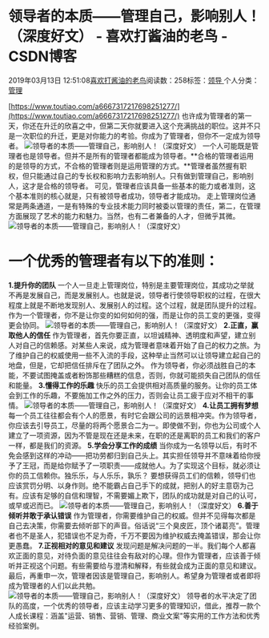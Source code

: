 
# 领导者的本质——管理自己，影响别人！（深度好文） - 喜欢打酱油的老鸟 - CSDN博客


2019年03月13日 12:51:08[喜欢打酱油的老鸟](https://me.csdn.net/weixin_42137700)阅读数：258标签：[领导																](https://so.csdn.net/so/search/s.do?q=领导&t=blog)个人分类：[管理																](https://blog.csdn.net/weixin_42137700/article/category/8322955)


[https://www.toutiao.com/a6667317217698251277/](https://www.toutiao.com/a6667317217698251277/)
也许成为管理者的第一天，你还在升迁的欣喜之中，但第二天你就要进入这个充满挑战的职位。这并不只是一次职位的升迁，更是对你能力的考验。你成为了管理者，但你不一定成为领导者。
![领导者的本质——管理自己，影响别人！（深度好文）](http://p3.pstatp.com/large/pgc-image/6073cb2217694e7b916b58c5dc700ab4)
一个人可能既是管理者也是领导者。但并不是所有的管理者都能成为领导者。**合格的管理者运用的是领导的方式，不合格的管理者则是运用管理的方式。**管理者虽然握有职权，但只能通过自己的专长权和影响力去影响别人。只有做到管理自己，影响别人，这才是合格的领导者。
可见，管理者应该具备一些基本的能力或者准则，这个基本准则的核心就是，只有被领导者成功，领导者才能成功。
走上管理岗位通常是两条通道，一是有特殊的专业技术能力同时被委以管理的责任，第二，在管理方面展现了艺术的能力和魅力。当然，也有二者兼备的人才，但微乎其微。
![领导者的本质——管理自己，影响别人！（深度好文）](http://p1.pstatp.com/large/dfic-imagehandler/f213fce4-0f78-4d6a-bb18-befd3d3f45b9)

# 一个优秀的管理者有以下的准则：
**1.提升你的团队**
一个人一旦走上管理岗位，特别是主要管理岗位，其成功之举就不再是发展自己，而是发展别人。也就是说，领导者行使领导职权的过程，在很大程度上就是不断地发现别人、发展别人的过程。这个过程，就是团队提升的过程。
作为一个管理者，你不是让你变的如何如何的强，而是让你的员工变的更强，变得更会协同。
![领导者的本质——管理自己，影响别人！（深度好文）](http://p3.pstatp.com/large/pgc-image/2e88e62af047418e8f893411643bce88)
**2.正直，赢取他人的信任**
作为管理者，首先你要正直，以坦诚精神、透明度和声望，建立别人对自己的信赖感。对某些人来说，成为管理者意味着开始了自己的权力之旅。为了维护自己的权威使用一些不入流的手段，这种举止当然可以让领导建立起自己的地盘，但是，它却把信任排斥在了团队之外。
作为领导者，你必须战胜自己的本能，不要试图掩盖或者粉饰那些糟糕的信息，否则，你就可能损失自己团队的信任和能量。
**3.懂得工作的乐趣**
快乐的员工会提供相对高质量的服务。让你的员工体会到工作的乐趣，不要施加工作之外的压力，否则会让员工疲于应对不相干的事情。
![领导者的本质——管理自己，影响别人！（深度好文）](http://p3.pstatp.com/large/dfic-imagehandler/23b004b3-0022-484a-9a06-51d462814dcb)
**4.让员工拥有梦想**
每一个员工往往都会有个人的愿景，有时它会跟公司的远景相冲突。作为领导者，你应该去引导员工，尽量的将两个愿景合二为一。即使做不到，你也为公司或个人建立了一项资源，因为不管是现在还是未来，在职的还是离职的员工和我们的客户一样，都是我们的资源。
**5.学会分享工作的成绩**
当你成为一名领导以后，有时不免会感到这样的冲动——把功劳都归到自己头上。其实担任领导并不意味着给你授予了王冠，而是给你赋予了一项职责——成就他人。为了实现这个目标，就必须让你的员工信赖你。独乐乐，与人乐乐，孰乐？
要想获得员工们的信赖，领导们也应该赏罚分明、以身作则。绝不能霸占自己手下的成就，把别人的好主意窃为己有。应该有足够的自信和理智，不需要媚上欺下，团队的成功就是对自己的认可，或早或迟而已。
![领导者的本质——管理自己，影响别人！（深度好文）](http://p1.pstatp.com/large/dfic-imagehandler/64e9d99a-d097-40c3-aee5-3cb499705df2)
**6.善于倾听并敢于承认错误**
作为管理者，你需要维护自己的权威。但并不见得每次都是自己去决策，你需要去倾听部下的声音。俗话说“三个臭皮匠，顶个诸葛亮”。管理者也不是圣人，犯错误也不足为奇，千万不要因为维护权威去掩盖错误，那会让你更愚蠢。
**7.正视相对的意见和建议**
发现问题是解决问题的一半。我们每个人都喜欢正面的意见，对待负面的意见往往会有敌对的心理。但作为管理者，应该善于倾听并正视这个问题。有些需要给与澄清和解释，有些就会成为正面的意见和建议。
最后，再重申一次，管理者因该是管理自己，影响别人。希望身为管理者或者即将成为管理者的人们以此共勉。
![领导者的本质——管理自己，影响别人！（深度好文）](http://p1.pstatp.com/large/pgc-image/e0b42004354b427a9e9f593eeb79657a)
领导者的水平决定了团队的高度，一个优秀的领导者，应该主动学习更多的管理知识，借此，推荐一款个人成长课程：涵盖"运营、销售、营销、管理、商业文案"等实用的工作方法和优秀经验案例。

